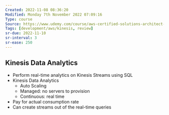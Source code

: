 ```yaml
---
Created: 2022-11-08 08:36:20
Modified: Monday 7th November 2022 07:09:16
Type: course
Source: https://www.udemy.com/course/aws-certified-solutions-architect-associate-saa-c01/?xref=E0Aed11STH4LPUQvCz0GJFABTmM=
Tags: [development/aws/kinesis, review]
sr-due: 2022-11-10
sr-interval: 3
sr-ease: 250
---
```


## Kinesis Data Analytics

- Perform real-time analytics on Kinesis Streams using SQL
- Kinesis Data Analytics
    - Auto Scaling
    - Managed: no servers to provision
    - Continuous: real time
- Pay for actual consumption rate
- Can create streams out of the real-time queries